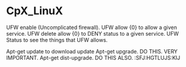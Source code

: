 # CpX_LinuX

UFW enable (Uncomplicated firewall).
UFW allow {0} to allow a given service.
UFW delete allow {0} to DENY status to a given service.
UFW Status to see the things that UFW allows.

Apt-get update to download update
Apt-get upgrade. DO THIS. VERY IMPORTANT.
Apt-get dist-upgrade. DO THIS ALSO. :SFJ:HGTLUJS:KIJ

